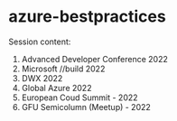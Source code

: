 # azure-bestpractices

Session content:
1. Advanced Developer Conference 2022
2. Microsoft //build  2022
3. DWX 2022
4. Global Azure 2022
5. European Coud Summit - 2022
6. GFU Semicolumn (Meetup) - 2022
